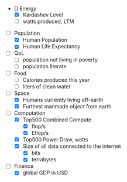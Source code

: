 - [] Energy
  - [x] Kardashev Level
  - [ ] watts produced, LTM
- [ ] Population
  - [x] Human Population
  - [x] Human Life Expectancy
- [ ] QoL
  - [ ] population not living in poverty
  - [ ] population literate
- [ ] Food
  - [ ] Calories produced this year
  - [ ] liters of clean water
- [ ] Space
  - [x] Humans currently living off-earth
  - [x] Furthest manmade object from earth
- [ ] Computation
  - [x] Top500 Combined Compute
    - [x] flop/s
    - [x] Eflop/s
  - [x] Top500 Power Draw, watts
  - [x] Size of all data connected to the internet
    - [x] bits
    - [x] terrabytes
- [ ] Finance
  - [x] global GDP in USD